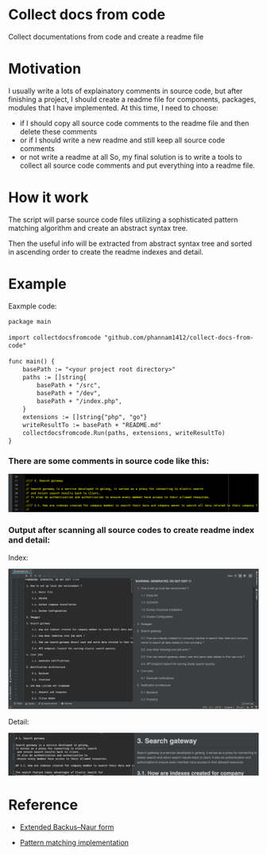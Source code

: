 Collect docs from code
======================

Collect documentations from code and create a readme file

Motivation
==========

I usually write a lots of explainatory comments in source code, but after finishing a project, 
I should create a readme file for components, packages, modules that I have implemented. 
At this time, I need to choose:
- if I should copy all source code comments to the readme file and then delete these comments
- or if I should write a new readme and still keep all source code comments
- or not write a readme at all
So, my final solution is to write a tools to collect all source code comments and put everything into a readme file.

How it work
===========

The script will parse source code files utilizing a sophisticated pattern matching algorithm 
and create an abstract syntax tree.

Then the useful info will be extracted from abstract syntax tree and sorted in ascending order
to create the readme indexes and detail.

Example
=======

Eaxmple code:

```
package main

import collectdocsfromcode "github.com/phannam1412/collect-docs-from-code"

func main() {
	basePath := "<your project root directory>"
	paths := []string{
		basePath + "/src",
		basePath + "/dev",
		basePath + "/index.php",
	}
	extensions := []string{"php", "go"}
	writeResultTo := basePath + "README.md"
	collectdocsfromcode.Run(paths, extensions, writeResultTo)
}
```

### There are some comments in source code like this: 

![alt text](input.png)

### Output after scanning all source codes to create readme index and detail:

Index:

![alt text](output-list.png)

Detail:

![alt text](output-detail.png)

Reference
=========

- [Extended Backus–Naur form](https://en.wikipedia.org/wiki/Extended_Backus%E2%80%93Naur_form)

- [Pattern matching implementation](https://github.com/phannam1412/go-pattern-matching)
